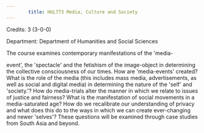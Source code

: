 ```yaml
---
        title: HUL773 Media, Culture and Society
---
```

Credits: 3 (3-0-0)

Department: Department of Humanities and Social Sciences

The course examines contemporary manifestations of the 'media-

event', the 'spectacle' and the fetishism of the image-object in determining the collective consciousness of our times. How are 'media-events' created? What is the role of the media (this includes mass media, advertisements, as well as social and digital media) in determining the nature of the 'self' and 'society.'? How do media-trials alter the manner in which we relate to issues of justice and fairness? What is the manifestation of social movements in a media-saturated age? How do we recalibrate our understanding of privacy and what does this do to the ways in which we can create ever-changing and newer 'selves'? These questions will be examined through case studies from South Asia and beyond.